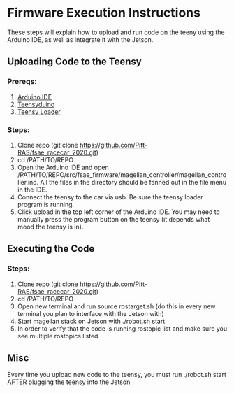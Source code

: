 
# Firmware Execution Instructions #

These steps will explain how to upload and run code on the teeny using the Arduino IDE, as well as integrate it with the Jetson.

## Uploading Code to the Teensy ##

### Prereqs: ###  
1. [Arduino IDE](https://www.arduino.cc/en/Main/Software)  
2. [Teensyduino](https://www.pjrc.com/teensy/loader.html)  
3. [Teensy Loader](https://www.pjrc.com/teensy/td_download.html)  

### Steps: ###
1. Clone repo (git clone https://github.com/Pitt-RAS/fsae_racecar_2020.git)
2. cd /PATH/TO/REPO
3. Open the Arduino IDE and open /PATH/TO/REPO/src/fsae_firmware/magellan_controller/magellan_controller.ino. All the files in the directory should be fanned out in the 	file menu in the IDE. 	
4. Connect the teensy to the car via usb. Be sure the teensy loader program is running.
5. Click upload in the top left corner of the Arduino IDE. You may need to manually press the program button on the teensy (it depends what mood the teensy is in).

## Executing the Code ##

### Steps: ###
1. Clone repo (git clone https://github.com/Pitt-RAS/fsae_racecar_2020.git)
2. cd /PATH/TO/REPO
3. Open new terminal and run source rostarget.sh (do this in every new terminal you plan to interface with the Jetson with)
4. Start magellan stack on Jetson with ./robot.sh start
5. In order to verify that the code is running rostopic list and make sure you see multiple rostopics listed

## Misc ##

Every time you upload new code to the teensy, you must run ./robot.sh start AFTER plugging the teensy into the Jetson
